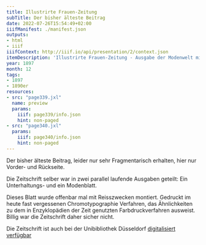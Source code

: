 ```yaml
---
title: Illustrirte Frauen-Zeitung
subTitle: Der bisher älteste Beitrag
date: 2022-07-26T15:54:49+02:00
iiifManifest: ./manifest.json
outputs:
- html
- iiif
iiifContext: http://iiif.io/api/presentation/2/context.json
itemDescription: 'Illustrirte Frauen-Zeitung - Ausgabe der Modenwelt mit Unterhaltungsblatt, Franz Lipperheide, Berlin'
year: 1897
month: 12
tags:
- 1897
- 1890er
resources:
- src: "page339.jxl"
  name: preview
  params:
    iiif: page339/info.json
    hint: non-paged
- src: "page340.jxl"
  params:
    iiif: page340/info.json
    hint: non-paged
---
```


Der bisher älteste Beitrag, leider nur sehr Fragmentarisch erhalten, hier nur Vorder- und Rückseite.
<!--more-->
Die Zeitschrift selber war in zwei parallel laufende Ausgaben geteilt: Ein Unterhaltungs- und ein Modenblatt.

Dieses Blatt wurde offenbar mal mit Reisszwecken montiert. Gedruckt im heute fast vergessenen Chromotypographie Verfahren, das Ähnlichkeiten zu dem in Enzyklopädien der Zeit genutzten Farbdruckverfahren ausweist. Billig war die Zeitschrift daher sicher nicht.

Die Zeitschrift ist auch bei der Unibibliothek Düsseldorf [digitalisiert verfügbar](https://digital.ub.uni-duesseldorf.de/ihd/periodical/pageview/3118290)
